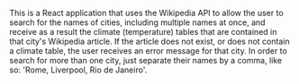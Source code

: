 This is a React application that uses the Wikipedia API to allow the user to search for the names of cities, including multiple names at once, and receive as a result the climate (temperature) tables that are contained in  that city's Wikipedia article.
If the article does not exist, or does not contain a climate table, the user receives an error message for that city.
In order to search for more than one city, just separate their names by a comma, like so: 'Rome, Liverpool, Rio de Janeiro'.

